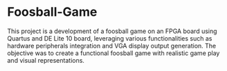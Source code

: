 # Foosball-Game
This project is a development of a foosball game on an FPGA board using Quartus and DE Lite 10 board, leveraging various functionalities such as hardware peripherals integration and VGA display output generation. The objective was to create a functional foosball game with realistic game play and visual representations. 
